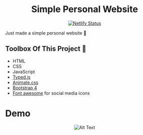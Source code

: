 
<div align="center"> 
  <h1>Simple Personal Website</h1>
  
  [![Netlify Status](https://api.netlify.com/api/v1/badges/f3dc9a02-37c4-4989-9b56-e55c0ba74427/deploy-status)](https://app.netlify.com/sites/tsafaelmali/deploys) 
  
</div>
<p>Just made a simple personal website 🎉</p>

## Toolbox Of This Project 🧰 

<ul>
  <li>HTML</li>
  <li>CSS</li>  
  <li>JavaScript</li>
  <li><a href="https://github.com/mattboldt/typed.js/">Typed.js</a></li>
  <li><a href="https://github.com/daneden/animate.css">Animate.css</a></li>
  <li><a href="https://github.com/twbs/bootstrap">Bootstrap 4</a></li>
  <li><a href="https://github.com/FortAwesome/Font-Awesome">Font awesome</a> for social media icons</li>
</ul>

<h1>Demo</h1>

<div align="center">
  
![Alt Text](https://github.com/SafaElmali/SimplePersonalWebsite/blob/master/demo/demo.gif)

</div>
